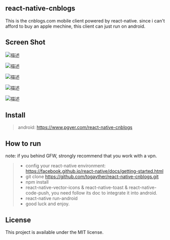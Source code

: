 ## react-native-cnblogs
This is the cnblogs.com mobile client powered by react-native. since i can't afford to buy an apple mechine, this client can just run on android.

## Screen Shot
![描述](http://123.56.135.166/cnblog/public/img/screenshot/main-home.jpg)

![描述](http://123.56.135.166/cnblog/public/img/screenshot/post-detail.jpg)

![描述](http://123.56.135.166/cnblog/public/img/screenshot/search-result.jpg)

![描述](http://123.56.135.166/cnblog/public/img/screenshot/comment.jpg)

![描述](http://123.56.135.166/cnblog/public/img/screenshot/author.jpg)

## Install
> android: https://www.pgyer.com/react-native-cnblogs

## How to run
note: if you behind GFW, strongly recommend that you work with a vpn.

>* config your react-native environment: https://facebook.github.io/react-native/docs/getting-started.html
>* git clone https://github.com/togayther/react-native-cnblogs.git
>* npm install
>* react-native-vector-icons & react-native-toast & react-native-code-push, you need follow its doc to integrate it into  android.
>* react-native run-android
>* good luck and enjoy.

## License
This project is available under the MIT license.
